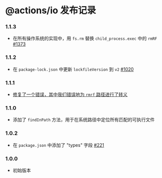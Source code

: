 # @actions/io 发布记录

### 1.1.3
- 在所有操作系统的实现中，用 `fs.rm` 替换 `child_process.exec` 中的 `rmRF` [#1373](https://github.com/actions/toolkit/pull/1373)

### 1.1.2
- 在 `package-lock.json` 中更新 `lockfileVersion` 到 `v2` [#1020](https://github.com/actions/toolkit/pull/1020) 

### 1.1.1
- [修复了一个错误，其中我们错误地为 `rmrf` 路径进行了转义](https://github.com/actions/toolkit/pull/828)

### 1.1.0

- 添加了 `findInPath` 方法，用于在系统路径中定位所有匹配的可执行文件

### 1.0.2

- 在 `package.json` 中添加了 "types" 字段 [#221](https://github.com/actions/toolkit/pull/221)

### 1.0.0

- 初始版本